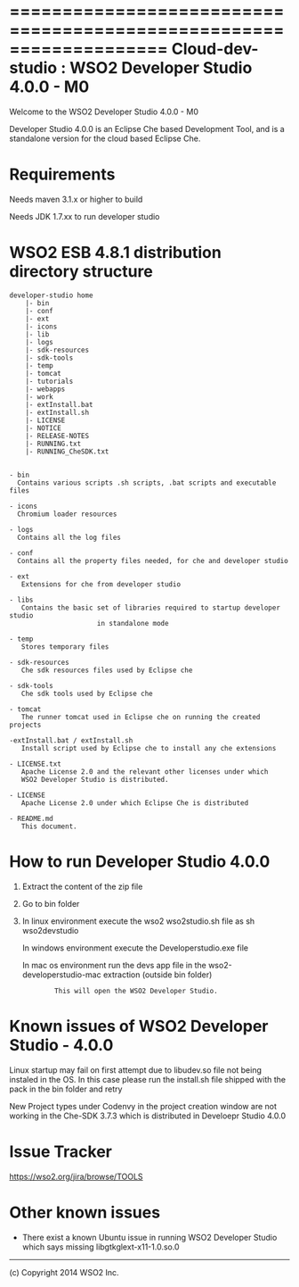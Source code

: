 ===================================================================
  Cloud-dev-studio : WSO2 Developer Studio 4.0.0 - M0
=====================================================================

Welcome to the WSO2 Developer Studio 4.0.0 - M0

Developer Studio 4.0.0 is an Eclipse Che based Development Tool, and is a standalone version for the cloud based Eclipse Che.


Requirements
==================

 Needs maven 3.1.x or higher to build

 Needs JDK 1.7.xx to run developer studio


WSO2 ESB 4.8.1 distribution directory structure
=============================================
	developer-studio home
		|- bin
        |- conf
        |- ext
        |- icons
        |- lib
        |- logs
        |- sdk-resources
        |- sdk-tools
        |- temp
        |- tomcat
        |- tutorials
        |- webapps
        |- work
        |- extInstall.bat
        |- extInstall.sh
        |- LICENSE
        |- NOTICE
        |- RELEASE-NOTES
        |- RUNNING.txt
        |- RUNNING_CheSDK.txt


    - bin
	  Contains various scripts .sh scripts, .bat scripts and executable files

    - icons
	  Chromium loader resources

    - logs
	  Contains all the log files

    - conf
	  Contains all the property files needed, for che and developer studio

    - ext
	   Extensions for che from developer studio

    - libs
       Contains the basic set of libraries required to startup developer studio
	                      in standalone mode

    - temp
	   Stores temporary files

	- sdk-resources
	   Che sdk resources files used by Eclipse che

	- sdk-tools
       Che sdk tools used by Eclipse che

    - tomcat
       The runner tomcat used in Eclipse che on running the created projects

    -extInstall.bat / extInstall.sh
       Install script used by Eclipse che to install any che extensions

    - LICENSE.txt
	   Apache License 2.0 and the relevant other licenses under which
	   WSO2 Developer Studio is distributed.

	- LICENSE
	   Apache License 2.0 under which Eclipse Che is distributed

    - README.md
	   This document.



How to run Developer Studio 4.0.0
=============================================

1) Extract the content of the zip file

2) Go to bin folder

3) In linux environment execute the wso2 wso2studio.sh file as sh wso2devstudio

   In windows environment execute the Developerstudio.exe file

   In mac os environment run the devs app file in the wso2-developerstudio-mac extraction (outside bin folder)

               This will open the WSO2 Developer Studio.



Known issues of WSO2 Developer Studio - 4.0.0
==========================================


Linux startup may fail on first attempt due to libudev.so file not being instaled in the OS.
 In this case please run the install.sh file shipped with the pack in the bin folder and retry

New Project types under Codenvy in the project creation window are not working in the Che-SDK 3.7.3 which is distributed in Develoepr Studio 4.0.0



Issue Tracker
==========================================

  https://wso2.org/jira/browse/TOOLS

Other known issues
==========================================

  * There exist a known Ubuntu issue in running WSO2 Developer Studio which says missing libgtkglext-x11-1.0.so.0

--------------------------------------------------------------------------------
(c) Copyright 2014 WSO2 Inc.



